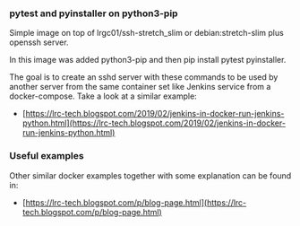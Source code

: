 ### pytest and pyinstaller on python3-pip

Simple image on top of lrgc01/ssh-stretch_slim or debian:stretch-slim plus openssh server.

In this image was added python3-pip and then pip install pytest pyinstaller.

The goal is to create an sshd server with these commands to be used by another server from the same container set like Jenkins service from a docker-compose. Take a look at a similar example:

  - [https://lrc-tech.blogspot.com/2019/02/jenkins-in-docker-run-jenkins-python.html](https://lrc-tech.blogspot.com/2019/02/jenkins-in-docker-run-jenkins-python.html)

### Useful examples

Other similar docker examples together with some explanation can be found in:

 - [https://lrc-tech.blogspot.com/p/blog-page.html](https://lrc-tech.blogspot.com/p/blog-page.html)

